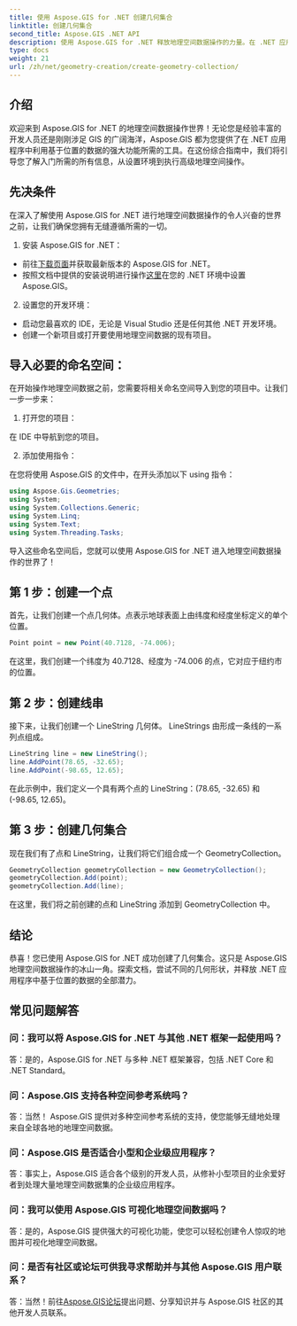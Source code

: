 ```yaml
---
title: 使用 Aspose.GIS for .NET 创建几何集合
linktitle: 创建几何集合
second_title: Aspose.GIS .NET API
description: 使用 Aspose.GIS for .NET 释放地理空间数据操作的力量。在 .NET 应用程序中无缝创建、可视化和分析基于位置的数据。
type: docs
weight: 21
url: /zh/net/geometry-creation/create-geometry-collection/
---
```


## 介绍

欢迎来到 Aspose.GIS for .NET 的地理空间数据操作世界！无论您是经验丰富的开发人员还是刚刚涉足 GIS 的广阔海洋，Aspose.GIS 都为您提供了在 .NET 应用程序中利用基于位置的数据的强大功能所需的工具。在这份综合指南中，我们将引导您了解入门所需的所有信息，从设置环境到执行高级地理空间操作。

## 先决条件

在深入了解使用 Aspose.GIS for .NET 进行地理空间数据操作的令人兴奋的世界之前，让我们确保您拥有无缝遵循所需的一切。

1. 安装 Aspose.GIS for .NET：

- 前往[下载页面](https://releases.aspose.com/gis/net/)并获取最新版本的 Aspose.GIS for .NET。
- 按照文档中提供的安装说明进行操作[这里](https://reference.aspose.com/gis/net/)在您的 .NET 环境中设置 Aspose.GIS。

2. 设置您的开发环境：

- 启动您最喜欢的 IDE，无论是 Visual Studio 还是任何其他 .NET 开发环境。
- 创建一个新项目或打开要使用地理空间数据的现有项目。

## 导入必要的命名空间：

在开始操作地理空间数据之前，您需要将相关命名空间导入到您的项目中。让我们一步一步来：

1. 打开您的项目：

在 IDE 中导航到您的项目。

2. 添加使用指令：

在您将使用 Aspose.GIS 的文件中，在开头添加以下 using 指令：

```csharp
using Aspose.Gis.Geometries;
using System;
using System.Collections.Generic;
using System.Linq;
using System.Text;
using System.Threading.Tasks;
```

导入这些命名空间后，您就可以使用 Aspose.GIS for .NET 进入地理空间数据操作的世界了！


## 第 1 步：创建一个点

首先，让我们创建一个点几何体。点表示地球表面上由纬度和经度坐标定义的单个位置。

```csharp
Point point = new Point(40.7128, -74.006);
```

在这里，我们创建一个纬度为 40.7128、经度为 -74.006 的点，它对应于纽约市的位置。

## 第 2 步：创建线串

接下来，让我们创建一个 LineString 几何体。 LineStrings 由形成一条线的一系列点组成。

```csharp
LineString line = new LineString();
line.AddPoint(78.65, -32.65);
line.AddPoint(-98.65, 12.65);
```

在此示例中，我们定义一个具有两个点的 LineString：(78.65, -32.65) 和 (-98.65, 12.65)。

## 第 3 步：创建几何集合

现在我们有了点和 LineString，让我们将它们组合成一个 GeometryCollection。

```csharp
GeometryCollection geometryCollection = new GeometryCollection();
geometryCollection.Add(point);
geometryCollection.Add(line);
```

在这里，我们将之前创建的点和 LineString 添加到 GeometryCollection 中。

## 结论

恭喜！您已使用 Aspose.GIS for .NET 成功创建了几何集合。这只是 Aspose.GIS 地理空间数据操作的冰山一角。探索文档，尝试不同的几何形状，并释放 .NET 应用程序中基于位置的数据的全部潜力。

## 常见问题解答

### 问：我可以将 Aspose.GIS for .NET 与其他 .NET 框架一起使用吗？

答：是的，Aspose.GIS for .NET 与多种 .NET 框架兼容，包括 .NET Core 和 .NET Standard。

### 问：Aspose.GIS 支持各种空间参考系统吗？

答：当然！ Aspose.GIS 提供对多种空间参考系统的支持，使您能够无缝地处理来自全球各地的地理空间数据。

### 问：Aspose.GIS 是否适合小型和企业级应用程序？

答：事实上，Aspose.GIS 适合各个级别的开发人员，从修补小型项目的业余爱好者到处理大量地理空间数据集的企业级应用程序。

### 问：我可以使用 Aspose.GIS 可视化地理空间数据吗？

答：是的，Aspose.GIS 提供强大的可视化功能，使您可以轻松创建令人惊叹的地图并可视化地理空间数据。

### 问：是否有社区或论坛可供我寻求帮助并与其他 Aspose.GIS 用户联系？

答：当然！前往[Aspose.GIS论坛](https://forum.aspose.com/c/gis/33)提出问题、分享知识并与 Aspose.GIS 社区的其他开发人员联系。
